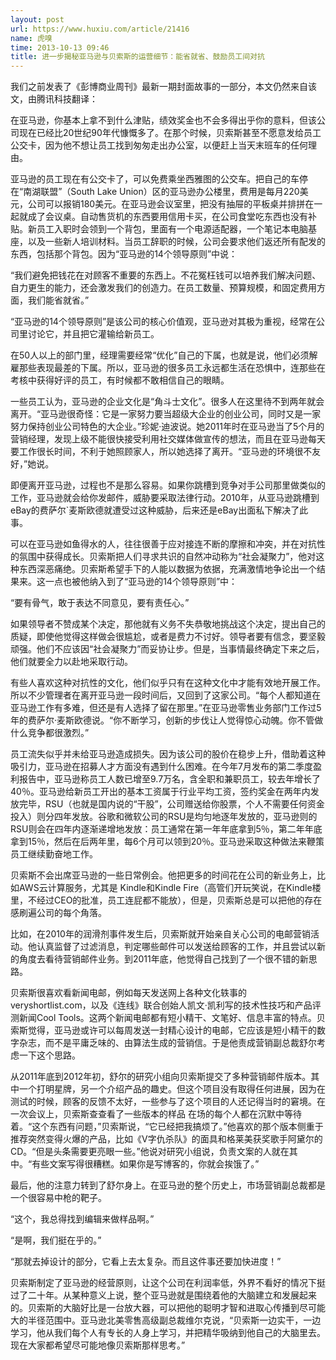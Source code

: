 ```yaml
---
layout: post
url: https://www.huxiu.com/article/21416
name: 虎嗅
time: 2013-10-13 09:46
title: 进一步揭秘亚马逊与贝索斯的运营细节：能省就省、鼓励员工间对抗
---
```

我们之前发表了《彭博商业周刊》最新一期封面故事的一部分，本文仍然来自该文，由腾讯科技翻译：

在亚马逊，你基本上拿不到什么津贴，绩效奖金也不会多得出乎你的意料，但该公司现在已经比20世纪90年代慷慨多了。在那个时候，贝索斯甚至不愿意发给员工公交卡，因为他不想让员工找到匆匆走出办公室，以便赶上当天末班车的任何理由。

亚马逊的员工现在有公交卡了，可以免费乘坐西雅图的公交车。把自己的车停在“南湖联盟”（South Lake Union）区的亚马逊办公楼里，费用是每月220美元，公司可以报销180美元。在亚马逊会议室里，把没有抽屉的平板桌并排拼在一起就成了会议桌。自动售货机的东西要用信用卡买，在公司食堂吃东西也没有补贴。新员工入职时会领到一个背包，里面有一个电源适配器，一个笔记本电脑基座，以及一些新人培训材料。当员工辞职的时候，公司会要求他们返还所有配发的东西，包括那个背包。因为“亚马逊的14个领导原则”中说：

“我们避免把钱花在对顾客不重要的东西上。不花冤枉钱可以培养我们解决问题、自力更生的能力，还会激发我们的创造力。在员工数量、预算规模，和固定费用方面，我们能省就省。”

“亚马逊的14个领导原则”是该公司的核心价值观，亚马逊对其极为重视，经常在公司里讨论它，并且把它灌输给新员工。

在50人以上的部门里，经理需要经常“优化”自己的下属，也就是说，他们必须解雇那些表现最差的下属。所以，亚马逊的很多员工永远都生活在恐惧中，连那些在考核中获得好评的员工，有时候都不敢相信自己的眼睛。

一些员工认为，亚马逊的企业文化是“角斗士文化”。很多人在这里待不到两年就会离开。“亚马逊很奇怪：它是一家努力要当超级大企业的创业公司，同时又是一家努力保持创业公司特色的大企业。”珍妮·迪波说。她2011年时在亚马逊当了5个月的营销经理，发现上级不能很快接受利用社交媒体做宣传的想法，而且在亚马逊每天要工作很长时间，不利于她照顾家人，所以她选择了离开。“亚马逊的环境很不友好，”她说。

即便离开亚马逊，过程也不是那么容易。如果你跳槽到竞争对手公司那里做类似的工作，亚马逊就会给你发邮件，威胁要采取法律行动。2010年，从亚马逊跳槽到eBay的费萨尔`麦斯欧德就遭受过这种威胁，后来还是eBay出面私下解决了此事。

可以在亚马逊如鱼得水的人，往往很善于应对接连不断的摩擦和冲突，并在对抗性的氛围中获得成长。贝索斯把人们寻求共识的自然冲动称为“社会凝聚力”，他对这种东西深恶痛绝。贝索斯希望手下的人能以数据为依据，充满激情地争论出一个结果来。这一点也被他纳入到了“亚马逊的14个领导原则”中：

“要有骨气，敢于表达不同意见，要有责任心。”

如果领导者不赞成某个决定，那他就有义务不失恭敬地挑战这个决定，提出自己的质疑，即使他觉得这样做会很尴尬，或者是费力不讨好。领导者要有信念，要坚毅顽强。他们不应该因“社会凝聚力”而妥协让步。但是，当事情最终确定下来之后，他们就要全力以赴地采取行动。

有些人喜欢这种对抗性的文化，他们似乎只有在这种文化中才能有效地开展工作。所以不少管理者在离开亚马逊一段时间后，又回到了这家公司。“每个人都知道在亚马逊工作有多难，但还是有人选择了留在那里。”在亚马逊零售业务部门工作过5年的费萨尔·麦斯欧德说。“你不断学习，创新的步伐让人觉得惊心动魄。你不管做什么竞争都很激烈。”

员工流失似乎并未给亚马逊造成损失。因为该公司的股价在稳步上升，借助着这种吸引力，亚马逊在招募人才方面没有遇到什么困难。在今年7月发布的第二季度盈利报告中，亚马逊称员工人数已增至9.7万名，含全职和兼职员工，较去年增长了40％。亚马逊给新员工开出的基本工资属于行业平均工资，签约奖金在两年内发放完毕，RSU（也就是国内说的“干股”，公司赠送给你股票，个人不需要任何资金投入）则分四年发放。谷歌和微软公司的RSU是均匀地逐年发放的，亚马逊则的RSU则会在四年内逐渐递增地发放：员工通常在第一年年底拿到5％，第二年年底拿到15％，然后在后两年里，每6个月可以领到20％。亚马逊采取这种做法来鞭策员工继续勤奋地工作。

贝索斯不会出席亚马逊的一些日常例会。他把更多的时间花在公司的新业务上，比如AWS云计算服务，尤其是 Kindle和Kindle Fire（高管们开玩笑说，在Kindle楼里，不经过CEO的批准，员工连屁都不能放），但是，贝索斯总是可以把他的存在感刷遍公司的每个角落。

比如，在2010年的润滑剂事件发生后，贝索斯就开始亲自关心公司的电邮营销活动。他认真监督了过滤消息，判定哪些邮件可以发送给顾客的工作，并且尝试以新的角度去看待营销邮件业务。到2011年底，他觉得自己找到了一个很不错的新思路。

贝索斯很喜欢看新闻电邮，例如每天发送网上各种文化轶事的veryshortlist.com，以及《连线》联合创始人凯文·凯利写的技术性技巧和产品评测新闻Cool Tools。这两个新闻电邮都有短小精干、文笔好、信息丰富的特点。贝索斯觉得，亚马逊或许可以每周发送一封精心设计的电邮，它应该是短小精干的数字杂志，而不是平庸乏味的、由算法生成的营销信。于是他责成营销副总裁舒尔考虑一下这个思路。

从2011年底到2012年初，舒尔的研究小组向贝索斯提交了多种营销邮件版本。其中一个打明星牌，另一个介绍产品的趣史。但这个项目没有取得任何进展，因为在测试的时候，顾客的反馈不太好，一些参与了这个项目的人还记得当时的窘境。在一次会议上，贝索斯查查看了一些版本的样品 在场的每个人都在沉默中等待着。“这个东西有问题，”贝索斯说，“它已经把我搞烦了。”他喜欢的那个版本侧重于推荐突然变得火爆的产品，比如《V字仇杀队》的面具和格莱美获奖歌手阿黛尔的CD。“但是头条需要更亮眼一些。”他说对研究小组说，负责文案的人就在其中。“有些文案写得很糟糕。如果你是写博客的，你就会挨饿了。”

最后，他的注意力转到了舒尔身上。在亚马逊的整个历史上，市场营销副总裁都是一个很容易中枪的靶子。

“这个，我总得找到编辑来做样品啊。”

“是啊，我们挺在乎的。”

“那就去掉设计的部分，它看上去太复杂。而且这件事还要加快进度！”

贝索斯制定了亚马逊的经营原则，让这个公司在利润率低，外界不看好的情况下挺过了二十年。从某种意义上说，整个亚马逊就是围绕着他的大脑建立和发展起来的。贝索斯的大脑好比是一台放大器，可以把他的聪明才智和进取心传播到尽可能大的半径范围中。亚马逊北美零售高级副总裁维尔克说，“贝索斯一边实干，一边学习，他从我们每个人有专长的人身上学习，并把精华吸纳到他自己的大脑里去。现在大家都希望尽可能地像贝索斯那样思考。”

